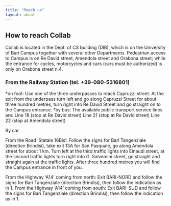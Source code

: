 ```yaml
---
title: "Reach us"
layout: about
---
```


## How to reach Collab

Collab is located in the Dept. of CS building (DIB), which is on the University of Bari Campus together with several other Departments. Pedestrian access to Campus is on Re David street, Amendola street and Orabona street; while the entrance for cycles, motorcycles and cars (cars must be authorized) is only on Orabona street n.4.

### From the Railway Station (tel. +39-080-5316801)

*on foot:
Use one of the three underpasses to reach Capruzzi street. At the exit from the underpass turn left and go along Capruzzi Street for about three hundred metres, turn right into Re David Street and go straight on to the Campus entrance.
*by bus:
The available public transport service lines are:
Line 18 (stop at Re David street)
Line 21 (stop at Re David street)
Line 22 (stop at Amendola street)

By car

From the Road ‘Statale 16Bis’:
Follow the signs for Bari Tangenziale (direction Brindisi), take exit 13A for San Pasquale, go along Amendola street for about 1 km. Turn left at the third traffic lights into Einaudi street, at the second traffic lights turn right into G. Salvemini street, go straight and straight again at the traffic lights. After three hundred metres you will find the Campus entrance in front of you.

From the Highway ‘A14’ coming from north:
Exit BARI-NORD and follow the signs for Bari Tangenziale (direction Brindisi), then follow the indication as in 1.
From the Highway ‘A14’ coming from south:
Exit BARI-SUD and follow the signs for Bari Tangenziale (direction Brindisi), then follow the indication as in 1.

 